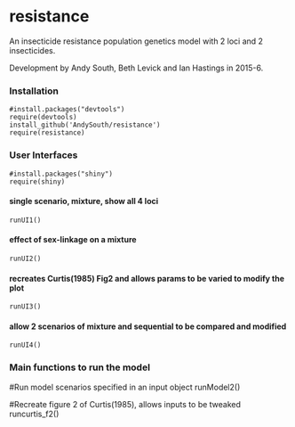 # resistance

An insecticide resistance population genetics model with 2 loci and 2 insecticides.

Development by Andy South, Beth Levick and Ian Hastings in 2015-6.


### Installation

    #install.packages("devtools")
    require(devtools)    
    install_github('AndySouth/resistance')  
    require(resistance)
    
    
### User Interfaces

    #install.packages("shiny")
    require(shiny) 
    
#### single scenario, mixture, show all 4 loci    
    
    runUI1() 
    
#### effect of sex-linkage on a mixture
    
    runUI2() 

#### recreates Curtis(1985) Fig2 and allows params to be varied to modify the plot      

    runUI3()
   
#### allow 2 scenarios of mixture and sequential to be compared and modified   

    runUI4()   
    
    
### Main functions to run the model

  #Run model scenarios specified in an input object
  runModel2()
  
  #Recreate figure 2 of Curtis(1985), allows inputs to be tweaked
  runcurtis_f2()
  
